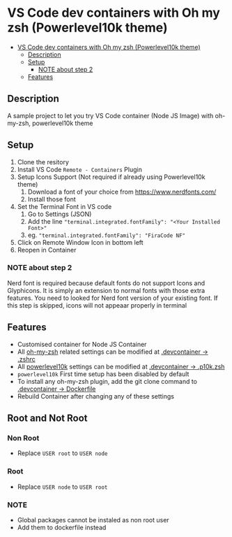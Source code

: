 # VS Code dev containers with Oh my zsh (Powerlevel10k theme)

- [VS Code dev containers with Oh my zsh (Powerlevel10k theme)](#vs-code-dev-containers-with-oh-my-zsh-powerlevel10k-theme)
  - [Description](#description)
  - [Setup](#setup)
    - [NOTE about step 2](#note-about-step-2)
  - [Features](#features)

## Description

A sample project to let you try VS Code container (Node JS Image) with oh-my-zsh, powerlevel10k theme

## Setup

1. Clone the resitory
2. Install VS Code `Remote - Containers` Plugin
3. Setup Icons Support (Not required if already using Powerlevel10k theme)
   1. Download a font of your choice from <https://www.nerdfonts.com/>
   2. Install those font
4. Set the Terminal Font in VS code
   1. Go to Settings (JSON)
   2. Add the line `"terminal.integrated.fontFamily": "<Your Installed Font>"`
   3. eg. `"terminal.integrated.fontFamily": "FiraCode NF"`
5. Click on Remote Window Icon in bottom left
6. Reopen in Container

### NOTE about step 2

Nerd font is required because default fonts do not support Icons and Glyphicons. It is simply an extension to normal fonts with those extra features. You need to looked for Nerd font version of your existing font. If this step is skipped, icons will not appeaar properly in terminal

## Features

- Customised container for Node JS Container
- All [oh-my-zsh](https://github.com/ohmyzsh/ohmyzsh) related settings can be modified at [.devcontainer -> .zshrc](.devcontainer/.zshrc)
- All [powerlevel10k](https://github.com/romkatv/powerlevel10k) settings can be modified at [.devcontainer -> .p10k.zsh](.devcontainer/.p10k.zsh)
- `powerlevel10k` First time setup has been disabled by default
- To install any oh-my-zsh plugin, add the git clone command to [.devcontainer -> Dockerfile](.devcontainer/Dockerfile)
- Rebuild Container after changing any of these settings

## Root and Not Root

### Non Root
- Replace `USER root` to `USER node`

  
### Root
- Replace `USER node` to `USER root`

### NOTE
- Global packages cannot be instaled as non root user
- Add them to dockerfile instead

